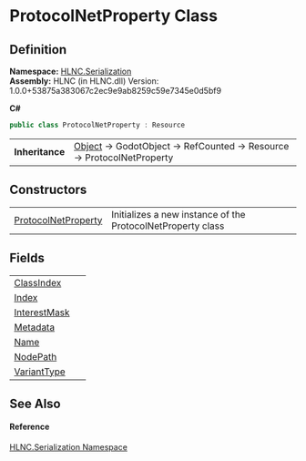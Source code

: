 # ProtocolNetProperty Class




## Definition
**Namespace:** <a href="N_HLNC_Serialization">HLNC.Serialization</a>  
**Assembly:** HLNC (in HLNC.dll) Version: 1.0.0+53875a383067c2ec9e9ab8259c59e7345e0d5bf9

**C#**
``` C#
public class ProtocolNetProperty : Resource
```

<table><tr><td><strong>Inheritance</strong></td><td><a href="https://learn.microsoft.com/dotnet/api/system.object" target="_blank" rel="noopener noreferrer">Object</a>  →  GodotObject  →  RefCounted  →  Resource  →  ProtocolNetProperty</td></tr>
</table>



## Constructors
<table>
<tr>
<td><a href="M_HLNC_Serialization_ProtocolNetProperty__ctor">ProtocolNetProperty</a></td>
<td>Initializes a new instance of the ProtocolNetProperty class</td></tr>
</table>

## Fields
<table>
<tr>
<td><a href="F_HLNC_Serialization_ProtocolNetProperty_ClassIndex">ClassIndex</a></td>
<td> </td></tr>
<tr>
<td><a href="F_HLNC_Serialization_ProtocolNetProperty_Index">Index</a></td>
<td> </td></tr>
<tr>
<td><a href="F_HLNC_Serialization_ProtocolNetProperty_InterestMask">InterestMask</a></td>
<td> </td></tr>
<tr>
<td><a href="F_HLNC_Serialization_ProtocolNetProperty_Metadata">Metadata</a></td>
<td> </td></tr>
<tr>
<td><a href="F_HLNC_Serialization_ProtocolNetProperty_Name">Name</a></td>
<td> </td></tr>
<tr>
<td><a href="F_HLNC_Serialization_ProtocolNetProperty_NodePath">NodePath</a></td>
<td> </td></tr>
<tr>
<td><a href="F_HLNC_Serialization_ProtocolNetProperty_VariantType">VariantType</a></td>
<td> </td></tr>
</table>

## See Also


#### Reference
<a href="N_HLNC_Serialization">HLNC.Serialization Namespace</a>  

